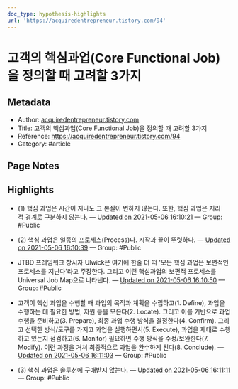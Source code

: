 ```yaml
---
doc_type: hypothesis-highlights
url: 'https://acquiredentrepreneur.tistory.com/94'
---
```


# 고객의 핵심과업(Core Functional Job)을 정의할 때 고려할 3가지

## Metadata
- Author: [acquiredentrepreneur.tistory.com]()
- Title: 고객의 핵심과업(Core Functional Job)을 정의할 때 고려할 3가지
- Reference: https://acquiredentrepreneur.tistory.com/94
- Category: #article

## Page Notes
## Highlights
- (1) 핵심 과업은 시간이 지나도 그 본질이 변하지 않는다. 또한, 핵심 과업은 지리적 경계로 구분하지 않는다. — [Updated on 2021-05-06 16:10:21](https://hyp.is/HtLBfK46EeuU68fTE4pjrA/acquiredentrepreneur.tistory.com/94) — Group: #Public

- (2) 핵심 과업은 일종의 프로세스(Process)다. 시작과 끝이 뚜렷하다. — [Updated on 2021-05-06 16:10:39](https://hyp.is/KeQxIq46Eeu_q0NrHs-AWQ/acquiredentrepreneur.tistory.com/94) — Group: #Public

- JTBD 프레임워크 창시자 Ulwick은 여기에 한술 더 떠 '모든 핵심 과업은 보편적인 프로세스를 지닌다'라고 주장한다. 그리고 이런 핵심과업의 보편적 프로세스를 Universal Job Map으로 나타낸다. — [Updated on 2021-05-06 16:10:50](https://hyp.is/MDBxWK46EeuRpQ9nhLjtpw/acquiredentrepreneur.tistory.com/94) — Group: #Public

- 고객이 핵심 과업을 수행할 때 과업의 목적과 계획을 수립하고(1. Define), 과업을 수행하는 데 필요한 방법, 자원 등을 모은다(2. Locate). 그리고 이를 기반으로 과업 수행을 준비하고(3. Prepare), 최종 과업 수행 방식을 결정한다(4. Confirm). 그리고 선택한 방식/도구를 가지고 과업을 실행하면서(5. Execute), 과업을 제대로 수행하고 있는지 점검하고(6. Monitor) 필요하면 수행 방식을 수정/보완한다(7. Modify). 이런 과정을 거쳐 최종적으로 과업을 완수하게 된다(8. Conclude). — [Updated on 2021-05-06 16:11:03](https://hyp.is/N8M6aK46EeuwRFvLnNgu3w/acquiredentrepreneur.tistory.com/94) — Group: #Public

- (3) 핵심 과업은 솔루션에 구애받지 않는다. — [Updated on 2021-05-06 16:11:11](https://hyp.is/PLQchq46EeuXtbuNLHx1xg/acquiredentrepreneur.tistory.com/94) — Group: #Public




